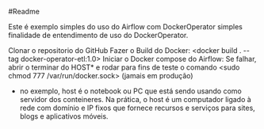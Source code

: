 #Readme

Este é exemplo simples do uso do Airflow com DockerOperator simples finalidade de entendimento de uso do DockerOperator.

Clonar o repositorio do GitHub
Fazer o Build do Docker: <docker build . --tag docker-operator-etl:1.0>
Iniciar o Docker compose do Airflow: <docker compose up>
Se falhar, abrir o terminar do HOST* e rodar para fins de teste o comando <sudo chmod 777 /var/run/docker.sock> (jamais em produção)
* no exemplo, host é o notebook ou PC que está sendo usando como servidor dos conteineres. Na prática, o host é um computador ligado à rede com domínio e IP fixos que fornece recursos e serviços para sites, blogs e aplicativos móveis.
